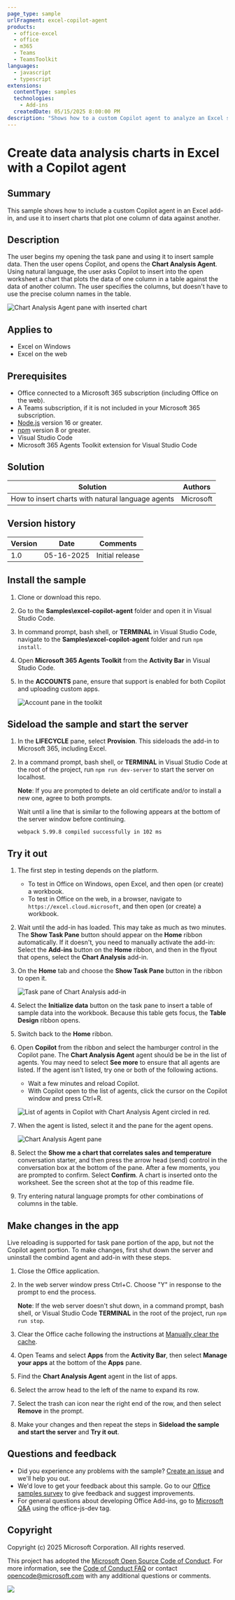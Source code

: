 ```yaml
---
page_type: sample
urlFragment: excel-copilot-agent
products:
  - office-excel
  - office
  - m365
  - Teams
  - TeamsToolkit
languages:
  - javascript
  - typescript
extensions:
  contentType: samples
  technologies:
    - Add-ins
  createdDate: 05/15/2025 8:00:00 PM
description: "Shows how to a custom Copilot agent to analyze an Excel spreadsheet."
---
```


# Create data analysis charts in Excel with a Copilot agent

## Summary

This sample shows how to include a custom Copilot agent in an Excel add-in, and use it to insert charts that plot one column of data against another. 

## Description

The user begins my opening the task pane and using it to insert sample data. Then the user opens Copilot, and opens the **Chart Analysis Agent**. Using natural language, the user asks Copilot to insert into the open worksheet a chart that plots the data of one column in a table against the data of another column. The user specifies the columns, but doesn't have to use the precise column names in the table.

![Chart Analysis Agent pane with inserted chart](./resources/chart-analysis-agent-and-add-in.png)

## Applies to

- Excel on Windows
- Excel on the web

## Prerequisites

- Office connected to a Microsoft 365 subscription (including Office on the web).
- A Teams subscription, if it is not included in your Microsoft 365 subscription.
- [Node.js](https://nodejs.org/) version 16 or greater.
- [npm](https://docs.npmjs.com/downloading-and-installing-node-js-and-npm) version 8 or greater.
- Visual Studio Code
- Microsoft 365 Agents Toolkit extension for Visual Studio Code

## Solution

| Solution | Authors |
|----------|-----------|
| How to insert charts with natural language agents | Microsoft |

## Version history

| Version  | Date | Comments |
|----------|------|----------|
| 1.0 | 05-16-2025 | Initial release |

## Install the sample

1. Clone or download this repo.

1. Go to the **Samples\excel-copilot-agent** folder and open it in Visual Studio Code.

1. In command prompt, bash shell, or **TERMINAL** in Visual Studio Code, navigate to the **Samples\excel-copilot-agent** folder and run `npm install`.

1. Open **Microsoft 365 Agents Toolkit** from the **Activity Bar** in Visual Studio Code.

1. In the **ACCOUNTS** pane, ensure that support is enabled for both Copilot and uploading custom apps.

   ![Account pane in the toolkit](./resources/account-pane.png)

## Sideload the sample and start the server

1. In the **LIFECYCLE** pane, select **Provision**. This sideloads the add-in to Microsoft 365, including Excel.

1. In a command prompt, bash shell, or **TERMINAL** in Visual Studio Code at the root of the project, run `npm run dev-server` to start the server on localhost. 

   **Note**: If you are prompted to delete an old certificate and/or to install a new one, agree to both prompts.

   Wait until a line that is similar to the following appears at the bottom of the server window before continuing.

   ```console
   webpack 5.99.8 compiled successfully in 102 ms
   ```

## Try it out

1. The first step in testing depends on the platform.

    - To test in Office on Windows, open Excel, and then open (or create) a workbook.
    - To test in Office on the web, in a browser, navigate to `https://excel.cloud.microsoft`, and then open (or create) a workbook.

1. Wait until the add-in has loaded. This may take as much as two minutes. The **Show Task Pane** button should appear on the **Home** ribbon automatically. If it doesn't, you need to manually activate the add-in: Select the **Add-ins** button on the **Home** ribbon, and then in the flyout that opens, select the **Chart Analysis** add-in. 

1. On the **Home** tab and choose the **Show Task Pane** button in the ribbon to open it.

   ![Task pane of Chart Analysis add-in](./resources/chart-analysis-task-pane.png)

1. Select the **Initialize data** button on the task pane to insert a table of sample data into the workbook. Because this table gets focus, the **Table Design** ribbon opens. 

1. Switch back to the **Home** ribbon.

1. Open **Copilot** from the ribbon and select the hamburger control in the Copilot pane. The **Chart Analysis Agent** agent should be be in the list of agents. You may need to select **See more** to ensure that all agents are listed. If the agent isn't listed, try one or both of the following actions.

   - Wait a few minutes and reload Copilot.
   - With Copilot open to the list of agents, click the cursor on the Copilot window and press Ctrl+R.

   ![List of agents in Copilot with Chart Analysis Agent circled in red.](./resources/copilot-agent-list.png)

1. When the agent is listed, select it and the pane for the agent opens.

   ![Chart Analysis Agent pane](./resources/chart-analysis-agent-pane.png)

1. Select the **Show me a chart that correlates sales and temperature** conversation starter, and then press the arrow head (send) control in the conversation box at the bottom of the pane. After a few moments, you are prompted to confirm. Select **Confirm**. A chart is inserted onto the worksheet. See the screen shot at the top of this readme file.

1. Try entering natural language prompts for other combinations of columns in the table. 

## Make changes in the app

Live reloading is supported for task pane portion of the app, but not the Copilot agent portion. To make changes, first shut down the server and uninstall the combind agent and add-in with these steps.

1. Close the Office application.

1. In the web server window press Ctrl+C. Choose "Y" in response to the prompt to end the process. 

   **Note**: If the web server doesn't shut down, in a command prompt, bash shell, or Visual Studio Code **TERMINAL** in the root of the project, run `npm run stop`.

1. Clear the Office cache following the instructions at [Manually clear the cache](https://learn.microsoft.com/en-us/office/dev/add-ins/testing/clear-cache#manually-clear-the-cache-in-excel-word-and-powerpoint).

1. Open Teams and select **Apps** from the **Activity Bar**, then select **Manage your apps** at the bottom of the **Apps** pane.

1. Find the **Chart Analysis Agent** agent in the list of apps.

1. Select the arrow head to the left of the name to expand its row.

1. Select the trash can icon near the right end of the row, and then select **Remove** in the prompt.

1. Make your changes and then repeat the steps in **Sideload the sample and start the server** and **Try it out**.

## Questions and feedback

- Did you experience any problems with the sample? [Create an issue](https://github.com/OfficeDev/Office-Add-in-samples/issues/new/choose) and we'll help you out.
- We'd love to get your feedback about this sample. Go to our [Office samples survey](https://aka.ms/OfficeSamplesSurvey) to give feedback and suggest improvements.
- For general questions about developing Office Add-ins, go to [Microsoft Q&A](https://learn.microsoft.com/answers/topics/office-js-dev.html) using the office-js-dev tag.

## Copyright

Copyright (c) 2025 Microsoft Corporation. All rights reserved.

This project has adopted the [Microsoft Open Source Code of Conduct](https://opensource.microsoft.com/codeofconduct/). For more information, see the [Code of Conduct FAQ](https://opensource.microsoft.com/codeofconduct/faq/) or contact [opencode@microsoft.com](mailto:opencode@microsoft.com) with any additional questions or comments.

<img src="https://pnptelemetry.azurewebsites.net/pnp-officeaddins/samples/excel-copilot-agent" />